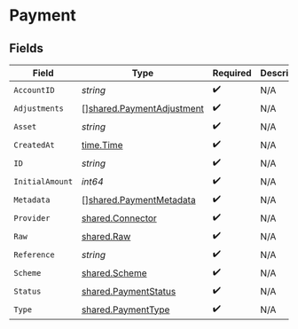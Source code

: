 # Payment


## Fields

| Field                                                                         | Type                                                                          | Required                                                                      | Description                                                                   | Example                                                                       |
| ----------------------------------------------------------------------------- | ----------------------------------------------------------------------------- | ----------------------------------------------------------------------------- | ----------------------------------------------------------------------------- | ----------------------------------------------------------------------------- |
| `AccountID`                                                                   | *string*                                                                      | :heavy_check_mark:                                                            | N/A                                                                           |                                                                               |
| `Adjustments`                                                                 | [][shared.PaymentAdjustment](../../../pkg/models/shared/paymentadjustment.md) | :heavy_check_mark:                                                            | N/A                                                                           |                                                                               |
| `Asset`                                                                       | *string*                                                                      | :heavy_check_mark:                                                            | N/A                                                                           | USD                                                                           |
| `CreatedAt`                                                                   | [time.Time](https://pkg.go.dev/time#Time)                                     | :heavy_check_mark:                                                            | N/A                                                                           |                                                                               |
| `ID`                                                                          | *string*                                                                      | :heavy_check_mark:                                                            | N/A                                                                           | XXX                                                                           |
| `InitialAmount`                                                               | *int64*                                                                       | :heavy_check_mark:                                                            | N/A                                                                           | 100                                                                           |
| `Metadata`                                                                    | [][shared.PaymentMetadata](../../../pkg/models/shared/paymentmetadata.md)     | :heavy_check_mark:                                                            | N/A                                                                           |                                                                               |
| `Provider`                                                                    | [shared.Connector](../../../pkg/models/shared/connector.md)                   | :heavy_check_mark:                                                            | N/A                                                                           |                                                                               |
| `Raw`                                                                         | [shared.Raw](../../../pkg/models/shared/raw.md)                               | :heavy_check_mark:                                                            | N/A                                                                           |                                                                               |
| `Reference`                                                                   | *string*                                                                      | :heavy_check_mark:                                                            | N/A                                                                           |                                                                               |
| `Scheme`                                                                      | [shared.Scheme](../../../pkg/models/shared/scheme.md)                         | :heavy_check_mark:                                                            | N/A                                                                           |                                                                               |
| `Status`                                                                      | [shared.PaymentStatus](../../../pkg/models/shared/paymentstatus.md)           | :heavy_check_mark:                                                            | N/A                                                                           |                                                                               |
| `Type`                                                                        | [shared.PaymentType](../../../pkg/models/shared/paymenttype.md)               | :heavy_check_mark:                                                            | N/A                                                                           |                                                                               |